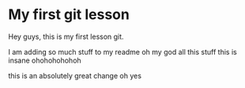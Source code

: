 # My first git lesson

Hey guys, this is my first lesson git.

I am adding so much stuff to my readme oh my god all this stuff this is insane ohohohohohoh

this is an absolutely great change oh yes